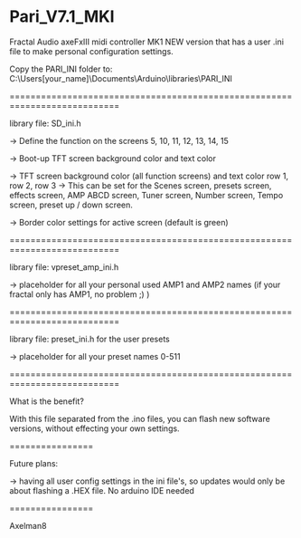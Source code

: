 # Pari_V7.1_MKI
 Fractal Audio axeFxIII midi controller MK1
NEW version that has a user .ini file to make personal configuration settings.

Copy the PARI_INI folder to:
C:\Users[your_name]\Documents\Arduino\libraries\PARI_INI

===========================================================================

library file: SD_ini.h

-> Define the function on the screens 5, 10, 11, 12, 13, 14, 15

-> Boot-up TFT screen background color and text color

-> TFT screen background color (all function screens) and text color row 1, row 2, row 3 -> This can be set for the Scenes screen, presets screen, effects screen, AMP ABCD screen, Tuner screen, Number screen, Tempo screen, preset up / down screen.

-> Border color settings for active screen (default is green)

===========================================================================

library file: vpreset_amp_ini.h

-> placeholder for all your personal used AMP1 and AMP2 names   (if your fractal only has AMP1,  no problem ;) )

===========================================================================

library file: preset_ini.h for the user presets

-> placeholder for all your preset names 0-511

===========================================================================

What is the benefit?

With this file separated from the .ino files, you can flash new software versions, without effecting your own settings.

================

Future plans:

-> having all user config settings in the ini file's, so updates would only be about flashing a .HEX file. No arduino IDE needed

================

Axelman8
